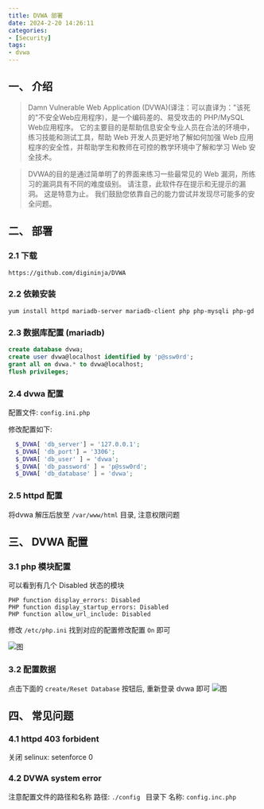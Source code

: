 ```yaml
---
title: DVWA 部署
date: 2024-2-20 14:26:11
categories: 
- [Security]
tags: 
- dvwa
---
```



## 一、 介绍

> Damn Vulnerable Web Application (DVWA)(译注：可以直译为："该死的"不安全Web应用程序)，是一个编码差的、易受攻击的 PHP/MySQL Web应用程序。
>      它的主要目的是帮助信息安全专业人员在合法的环境中，练习技能和测试工具，帮助 Web 开发人员更好地了解如何加强 Web 应用程序的安全性，并帮助学生和教师在可控的教学环境中了解和学习 Web 安全技术。

> DVWA的目的是通过简单明了的界面来练习一些最常见的 Web 漏洞，所练习的漏洞具有不同的难度级别。 请注意，此软件存在提示和无提示的漏洞。 这是特意为止。 我们鼓励您依靠自己的能力尝试并发现尽可能多的安全问题。

## 二、 部署

### 2.1 下载
  ``` https://github.com/digininja/DVWA ```

### 2.2 依赖安装

  ``` yum install httpd mariadb-server mariadb-client php php-mysqli php-gd ```

### 2.3 数据库配置 (mariadb)

  ``` sql
  create database dvwa;
  create user dvwa@localhost identified by 'p@ssw0rd';
  grant all on dvwa.* to dvwa@localhost;
  flush privileges;
  ```

### 2.4 dvwa 配置

  配置文件: ``` config.ini.php ```

  修改配置如下:
  ``` php 
    $_DVWA[ 'db_server'] = '127.0.0.1';
    $_DVWA[ 'db_port'] = '3306';
    $_DVWA[ 'db_user' ] = 'dvwa';
    $_DVWA[ 'db_password' ] = 'p@ssw0rd';
    $_DVWA[ 'db_database' ] = 'dvwa';
  ```

### 2.5 httpd 配置

  将dvwa 解压后放至 ``` /var/www/html ``` 目录, 注意权限问题


## 三、 DVWA 配置

### 3.1 php 模块配置

  可以看到有几个 Disabled 状态的模块
  ```
  PHP function display_errors: Disabled
  PHP function display_startup_errors: Disabled
  PHP function allow_url_include: Disabled
  ```

  修改 ``` /etc/php.ini ```
  找到对应的配置修改配置 ``` On ``` 即可
 
  ![图](/images/077.dvwa_installation.md.01.png)


### 3.2 配置数据

  点击下面的 ``` create/Reset Database ``` 按钮后, 重新登录 dvwa 即可
  ![图](/images/077.dvwa_installation.md.02.png)

## 四、 常见问题

### 4.1 httpd 403 forbident
  关闭 selinux: setenforce 0

### 4.2 DVWA system error
  注意配置文件的路径和名称
  路径: ```./config ``` 目录下
  名称: ``` config.inc.php ```


